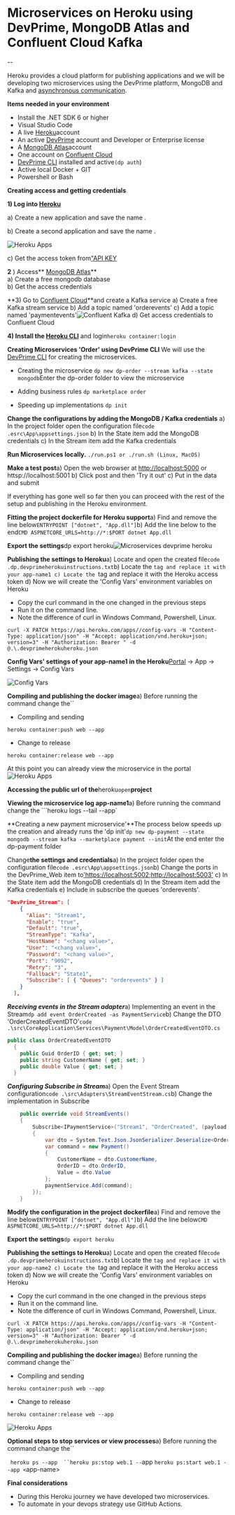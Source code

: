 # Microservices on Heroku using DevPrime, MongoDB Atlas and Confluent Cloud Kafka

\--

Heroku provides a cloud platform for publishing applications and we will be developing two microservices using the DevPrime platform, MongoDB and Kafka and [asynchronous communication](../../how-to/asynchronous-microservices-communication/).

**Items needed in your environment**

- Install the .NET SDK 6 or higher
- Visual Studio Code
- A live [Heroku](https://heroku.com)account
- An active [DevPrime](https:/devprime.io) account and Developer or Enterprise license
- A [MongoDB Atlas](https://www.mongodb.com/cloud/atlas)account
- One account on [Confluent Cloud](https://www.confluent.io)
- [DevPrime CLI](../../../getting-started/) installed and active`(dp auth`)
- Active local Docker + GIT
- Powershell or Bash

**Creating access and getting credentials**

**1) Log into [Heroku](http://heroku.com)**

a) Create a new application and save the name .

b) Create a second application and save the name .

![Heroku Apps](/images/heroku-01-app.png)

c) Get the access token from["API KEY](https://dashboard.heroku.com/account)

**2** ) Access** [MongoDB Atlas](https://www.mongodb.com/cloud/atlas)**  
a) Create a free mongodb database  
b) Get the access credentials

**3) Go to [Confluent Cloud](https://www.confluent.io)**and create a Kafka service
a) Create a free Kafka stream service b) Add a topic named 'orderevents'
c) Add a topic named 'paymentevents'![Confluent Kafka](/images/heroku-02-kafka.png)
d) Get access credentials to Confluent Cloud

**4) Install the [Heroku CLI](https://devcenter.heroku.com/articles/heroku-cli)** and login`heroku container:login`

**Creating Microservices 'Order' using DevPrime CLI**
We will use the [DevPrime CLI](../../../getting-started/creating-the-first-microservice/) for creating the microservices.

- Creating the microservice
`dp new dp-order --stream kafka --state mongodb`Enter the dp-order folder to view the microservice

- Adding business rules
`dp marketplace order`

- Speeding up implementations
`dp init`

**Change the configurations by adding the MongoDB / Kafka credentials**
a) In the project folder open the configuration file`code .esrc\App\appsettings.json`
b) In the State item add the MongoDB credentials
c) In the Stream item add the Kafka credentials

**Run Microservices locally.**
`./run.ps1 or ./run.sh (Linux, MacOS)`

**Make a test post**a) Open the web browser at <http://localhost:5000> or httsp\://localhost:5001 b) Click post and then 'Try it out' c) Put in the data and submit

If everything has gone well so far then you can proceed with the rest of the setup and publishing in the Heroku environment.

**Fitting the project dockerfile for Heroku support**a) Find and remove the line below`ENTRYPOINT ["dotnet", "App.dll"]`b) Add the line below to the end`CMD ASPNETCORE_URLS=http://*:$PORT dotnet App.dll`

**Export the settings**dp export heroku![Microservices devprime heroku](/images/cli/devprime-cli-dp-export-heroku.png)

**Publishing the settings to Heroku**a) Locate and open the created file`code .dp.devprimeherokuinstructions.txt`b) Locate the ``tag and replace it with your app-name1 c) Locate the ``tag and replace it with the Heroku access token d) Now we will create the 'Config Vars' environment variables on Heroku

- Copy the curl command in the one changed in the previous steps
- Run it on the command line.
- Note the difference of curl in Windows Command, Powershell, Linux.

`curl -X PATCH https://api.heroku.com/apps//config-vars -H "Content-Type: application/json" -H "Accept: application/vnd.heroku+json; version=3" -H "Authorization: Bearer " -d @.\.devprimeherokuheroku.json`

**Config Vars' settings of your app-name1 in the Heroku**[Portal](https://heroku.com) -> App -> Settings -> Config Vars

![Config Vars](/images/heroku-03-configvars.png)

**Compiling and publishing the docker image**a) Before running the command change the``

- Compiling and sending

`heroku container:push web --app`

- Change to release

`heroku container:release web --app`

At this point you can already view the microservice in the portal![Heroku Apps](/images/heroku-04-run-dp-order.png)

**Accessing the public url of the**heroku`open`**project**

**Viewing the microservice log app-name1**a) Before running the command change the ```heroku logs --tail --app`

**Creating a new payment microservice'**The process below speeds up the creation and already runs the 'dp init'`dp new dp-payment --state mongodb --stream kafka --marketplace payment --init`At the end enter the dp-payment folder

Change**the settings and credentials**a) In the project folder open the configuration file`code .esrc\App\appsettings.json`b) Change the ports in the DevPrime_Web item to['https://localhost:5002;http://localhost:5003'](https://localhost:5002;http://localhost:5003) c) In the State item add the MongoDB credentials d) In the Stream item add the Kafka credentials e) Include in subscribe the queues 'orderevents'.

```json
"DevPrime_Stream": [
    {
      "Alias": "Stream1",
      "Enable": "true",
      "Default": "true",
      "StreamType": "Kafka",
      "HostName": "<chang value>",
      "User": "<chang value>",
      "Password": "<chang value>",
      "Port": "9092",
      "Retry": "3",
      "Fallback": "State1",
      "Subscribe": [ { "Queues": "orderevents" } ]
    }
  ],
```

***Receiving events in the Stream adapter***a) Implementing an event in the Stream`dp add event OrderCreated -as PaymentService`b) Change the DTO 'OrderCreatedEventDTO'`code .\src\CoreApplication\Services\Payment\Model\OrderCreatedEventDTO.cs`

```csharp
public class OrderCreatedEventDTO                     
  {                                                     
    public Guid OrderID { get; set; }
    public string CustomerName { get; set; }
    public double Value { get; set; }  
  }
```

***Configuring Subscribe in Stream***a) Open the Event Stream configuration`code .\src\Adapters\StreamEventStream.cs`b) Change the implementation in Subscribe

```csharp
    public override void StreamEvents()
    {
        Subscribe<IPaymentService>("Stream1", "OrderCreated", (payload, paymentService, Dp) =>
        {
            var dto = System.Text.Json.JsonSerializer.Deserialize<OrderCreatedEventDTO>(payload);
            var command = new Payment()
            {
                CustomerName = dto.CustomerName,
                OrderID = dto.OrderID,
                Value = dto.Value
            };
            paymentService.Add(command);
        });
    }
```

**Modify the configuration in the project dockerfile**a) Find and remove the line below`ENTRYPOINT ["dotnet", "App.dll"]`b) Add the line below`CMD ASPNETCORE_URLS=http://*:$PORT dotnet App.dll`

**Export the settings**`dp export heroku`

**Publishing the settings to Heroku**a) Locate and open the created file`code .dp.devprimeherokuinstructions.txt`b) Locate the ``tag and replace it with your app-name2 c) Locate the ``tag and replace it with the Heroku access token d) Now we will create the 'Config Vars' environment variables on Heroku

- Copy the curl command in the one changed in the previous steps
- Run it on the command line.
- Note the difference of curl in Windows Command, Powershell, Linux.

`curl -X PATCH https://api.heroku.com/apps//config-vars -H "Content-Type: application/json" -H "Accept: application/vnd.heroku+json; version=3" -H "Authorization: Bearer " -d @.\.devprimeherokuheroku.json`

**Compiling and publishing the docker image**a) Before running the command change the``

- Compiling and sending

`heroku container:push web --app`

- Change to release

`heroku container:release web --app`

![Heroku Apps](/images/heroku-04-run-dp-payment.png)

**Optional steps to stop services or view processes**a) Before running the command change the``

` heroku ps --app  ``heroku ps:stop web.1 --`app `heroku ps:start web.1 --app <`app-name>

**Final considerations**

- During this Heroku journey we have developed two microservices.
- To automate in your devops strategy use GitHub Actions.
